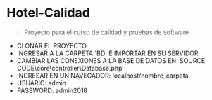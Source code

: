 # Hotel-Calidad
> Proyecto para el curso de calidad y pruebas de software

* CLONAR EL PROYECTO
* INGRESAR A LA CARPETA 'BD' E IMPORTAR EN SU SERVIDOR
* CAMBIAR LAS CONEXIONES A LA BASE DE DATOS EN: SOURCE CODE\core\controller\Database.php
* INGRESAR EN UN NAVEGADOR: localhost/nombre_carpeta.
* USUARIO: admin
* PASSWORD: admin2018
